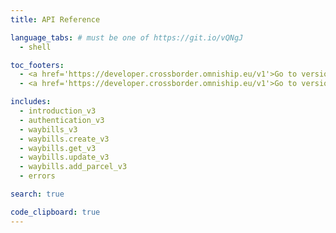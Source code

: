 ```yaml
---
title: API Reference

language_tabs: # must be one of https://git.io/vQNgJ
  - shell 

toc_footers:
  - <a href='https://developer.crossborder.omniship.eu/v1'>Go to version 1</a>
  - <a href='https://developer.crossborder.omniship.eu/v1'>Go to version 2</a>

includes:
  - introduction_v3
  - authentication_v3
  - waybills_v3
  - waybills.create_v3
  - waybills.get_v3
  - waybills.update_v3
  - waybills.add_parcel_v3
  - errors

search: true

code_clipboard: true
---
```


